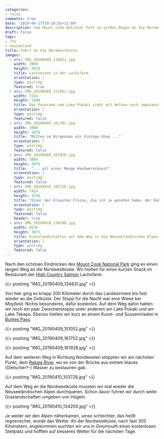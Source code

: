 ```yaml
---
categories:
- reise
comments: true
date: "2019-04-17T19:18:55+12:00"
description: Vom Mount Cook National Park im großen Bogen an die Nordwestküste der Südinsel
draft: false
tags:
- rtw
- neuseeland
title: Fahrt an die Nordwestküste
images:
  - src: IMG_20190409_134831.jpg
    width: 3968
    height: 2976
    title: Lachsessen in der Lachsfarm
    orientation: l
    type: postimg
    featured: true
  - src: IMG_20190409_151052.jpg
    width: 7424
    height: 3200
    title: Das Panorama vom Lake Pukaki sieht mit Wolken noch imposanter aus
    orientation: l
    type: postimg
    featured: false
  - src: IMG_20190409_161702.jpg
    width: 3968
    height: 2976
    title: "Mitten im Nirgendwo ein Vintage-Shop ..."
    orientation: l
    type: postimg
    featured: false
  - src: IMG_20190409_161928.jpg
    width: 3968
    height: 2976
    title:  "... mit einer Menge Handwerkskunst"
    orientation: l
    type: postimg
    featured: false
  - src: IMG_20190410_103728.jpg
    width: 7424
    height: 3136
    title: "Einer der blausten Flüsse, die ich je gesehen habe: der Rakaia River"
    orientation: l
    type: postimg
    featured: false
    header: true
  - src: IMG_20190410_134200.jpg
    width: 8576
    height: 3072
    title: Granslandschaften auf dem Weg in die Neuseeländischen Alpen
    orientation: l
    type: postimg
    featured: false
---
```


Nach den schönen Eindrücken des [Mount Cook National Park](/post/rtw-mount-cook/) ging es einen langen Weg an die Nordwestküste. Wir hielten für einen kurzen Snack im Restaurant der [High Country Salmon](https://goo.gl/maps/hZD8dtG8qDiNgW5k8) Lachsfarm. 

{{< postimg "IMG_20190409_134831.jpg" >}}

Von hier ging es knapp 200 Kilometer durch das Landesinnere bis fast wieder an die Ostküste. Der Stopp für die Nacht war eine Wiese bei _Mayfield_. Nichts besonderes, dafür kostenlos. Auf dem Weg dahin hatten wir noch ein paar Zwischenstopps unter anderem am Lake Pukaki und am Lake Tekapo. Ebenso hielten wir kurz an einem Kunst- und Souvenirladen in [Burkes Pass](https://goo.gl/maps/xWaBFyqCj51dih3F8).

{{< postimg "IMG_20190409_151052.jpg" >}}

{{< postimg "IMG_20190409_161702.jpg" >}}

{{< postimg "IMG_20190409_161928.jpg" >}}

Auf dem weiteren Weg in Richtung Nordwesten stoppten wir am nächsten Punkt, dem [Rakaia River](https://goo.gl/maps/wWHDFaqotbzXPNF36), wo es von der Brücke aus extrem blaues (Gletscher?-) Wasser zu bestaunen gab.

{{< postimg "IMG_20190410_103728.jpg" >}}

Auf dem Weg an die Nordwestküste mussten wir mal wieder die Neuseeländischen Alpen durchqueren. Schon davor fuhren wir durch weite Graslandschaften umgeben von Hügeln.

{{< postimg "IMG_20190410_134200.jpg" >}}

Je weiter wir den Alpen näherkamen, umso schlechter, das heißt regnerischer, wurde das Wetter. An der Nordwestküste, nach fast 300 Kilometern, angekommen suchten wir uns in _Greymouth_ einen kostenlosen Stellplatz und hofften auf besseres Wetter für die nächsten Tage.